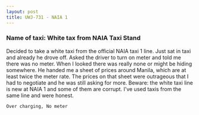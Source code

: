 ```yaml
---
layout: post
title: UWJ-731 - NAIA 1
---
```


### Name of taxi: White tax from NAIA Taxi Stand

Decided to take a white taxi from the official NAIA taxi 1 line. Just sat in taxi and already he drove off. Asked the driver to turn on meter and told me there was no meter. When I looked there was really none or might be hiding somewhere. He handed me a sheet of prices around Manila, which are at least twice the meter rate. The prices on that sheet were outrageous that I had to negotiate and he was still asking for more. Beware: the white taxi line is new at NAIA 1 and some of them are corrupt. I've used taxis from the same line and were honest.

```Over charging, No meter```
